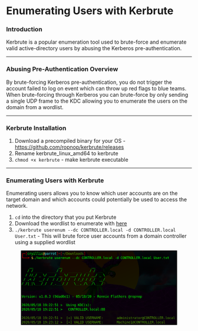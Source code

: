 # Enumerating Users with Kerbrute

### **Introduction**

Kerbrute is a popular enumeration tool used to brute-force and enumerate valid active-directory users by abusing the Kerberos pre-authentication.

***

### **Abusing Pre-Authentication Overview**

By brute-forcing Kerberos pre-authentication, you do not trigger the account failed to log on event which can throw up red flags to blue teams. When brute-forcing through Kerberos you can brute-force by only sending a single UDP frame to the KDC allowing you to enumerate the users on the domain from a wordlist.

***

### **Kerbrute Installation**

1. Download a precompiled binary for your OS - https://github.com/ropnop/kerbrute/releases
2. Rename kerbrute\_linux\_amd64 to kerbrute
3. `chmod +x kerbrute` - make kerbrute executable

***

### **Enumerating Users with Kerbrute**

Enumerating users allows you to know which user accounts are on the target domain and which accounts could potentially be used to access the network.

1. `cd` into the directory that you put Kerbrute
2. Download the wordlist to enumerate with [here](https://github.com/Cryilllic/Active-Directory-Wordlists/blob/master/User.txt)
3. `./kerbrute userenum --dc CONTROLLER.local -d CONTROLLER.local User.txt` - This will brute force user accounts from a domain controller using a supplied wordlist&#x20;

<figure><img src="../../../../../../../../.gitbook/assets/image (11).png" alt=""><figcaption></figcaption></figure>
